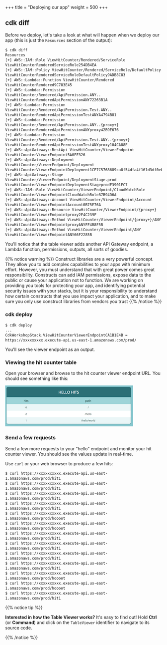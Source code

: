 +++
title = "Deploying our app"
weight = 500
+++

## cdk diff

Before we deploy, let's take a look at what will happen when we deploy our app
(this is just the `Resources` section of the output):

```
$ cdk diff
Resources
[+] AWS::IAM::Role ViewHitCounter/Rendered/ServiceRole ViewHitCounterRenderedServiceRole254DB4EA
[+] AWS::IAM::Policy ViewHitCounter/Rendered/ServiceRole/DefaultPolicy ViewHitCounterRenderedServiceRoleDefaultPolicy9ADB8C83
[+] AWS::Lambda::Function ViewHitCounter/Rendered ViewHitCounterRendered9C783E45
[+] AWS::Lambda::Permission ViewHitCounter/Rendered/ApiPermission.ANY.. ViewHitCounterRenderedApiPermissionANY72263B1A
[+] AWS::Lambda::Permission ViewHitCounter/Rendered/ApiPermission.Test.ANY.. ViewHitCounterRenderedApiPermissionTestANYA4794B81
[+] AWS::Lambda::Permission ViewHitCounter/Rendered/ApiPermission.ANY..{proxy+} ViewHitCounterRenderedApiPermissionANYproxy42B9E676
[+] AWS::Lambda::Permission ViewHitCounter/Rendered/ApiPermission.Test.ANY..{proxy+} ViewHitCounterRenderedApiPermissionTestANYproxy104CA88E
[+] AWS::ApiGateway::RestApi ViewHitCounter/ViewerEndpoint ViewHitCounterViewerEndpoint5A0EF326
[+] AWS::ApiGateway::Deployment ViewHitCounter/ViewerEndpoint/Deployment ViewHitCounterViewerEndpointDeployment1CE7C5768689ca8f54dfa4f161d3df0ebffcdcff
[+] AWS::ApiGateway::Stage ViewHitCounter/ViewerEndpoint/DeploymentStage.prod ViewHitCounterViewerEndpointDeploymentStageprodF3901FC7
[+] AWS::IAM::Role ViewHitCounter/ViewerEndpoint/CloudWatchRole ViewHitCounterViewerEndpointCloudWatchRole87B94D6A
[+] AWS::ApiGateway::Account ViewHitCounter/ViewerEndpoint/Account ViewHitCounterViewerEndpointAccount0B75E76A
[+] AWS::ApiGateway::Resource ViewHitCounter/ViewerEndpoint/{proxy+} ViewHitCounterViewerEndpointproxy2F4C239F
[+] AWS::ApiGateway::Method ViewHitCounter/ViewerEndpoint/{proxy+}/ANY ViewHitCounterViewerEndpointproxyANYFF4B8F5B
[+] AWS::ApiGateway::Method ViewHitCounter/ViewerEndpoint/ANY ViewHitCounterViewerEndpointANY66F2285B
```

You'll notice that the table viewer adds another API Gateway endpoint, a Lambda
function, permissions, outputs, all sorts of goodies.

{{% notice warning %}} Construct libraries are a very powerful concept. They
allow you to add complex capabilities to your apps with minimum effort. However,
you must understand that with great power comes great responsibility. Constructs
can add IAM permissions, expose data to the public or cause your application not
to function. We are working on providing you tools for protecting your app, and
identifying potential security issues with your stacks, but it is your
responsibility to understand how certain constructs that you use impact your
application, and to make sure you only use construct libraries from vendors you
trust  {{% /notice %}}

### cdk deploy

```
$ cdk deploy
...
CdkWorkshopStack.ViewHitCounterViewerEndpointCA1B1E4B = https://xxxxxxxxx.execute-api.us-east-1.amazonaws.com/prod/
```

You'll see the viewer endpoint as an output.

### Viewing the hit counter table

Open your browser and browse to the hit counter viewer endpoint URL. You should
see something like this:

![](./viewer1.png)

### Send a few requests

Send a few more requests to your "hello" endpoint and monitor your hit counter
viewer. You should see the values update in real-time.

Use `curl` or your web browser to produce a few hits:

```
$ curl https://xxxxxxxxxx.execute-api.us-east-1.amazonaws.com/prod/hit1
$ curl https://xxxxxxxxxx.execute-api.us-east-1.amazonaws.com/prod/hit1
$ curl https://xxxxxxxxxx.execute-api.us-east-1.amazonaws.com/prod/hit1
$ curl https://xxxxxxxxxx.execute-api.us-east-1.amazonaws.com/prod/hit1
$ curl https://xxxxxxxxxx.execute-api.us-east-1.amazonaws.com/prod/hoooot
$ curl https://xxxxxxxxxx.execute-api.us-east-1.amazonaws.com/prod/hoooot
$ curl https://xxxxxxxxxx.execute-api.us-east-1.amazonaws.com/prod/hit1
$ curl https://xxxxxxxxxx.execute-api.us-east-1.amazonaws.com/prod/hit1
$ curl https://xxxxxxxxxx.execute-api.us-east-1.amazonaws.com/prod/hit1
$ curl https://xxxxxxxxxx.execute-api.us-east-1.amazonaws.com/prod/hit1
$ curl https://xxxxxxxxxx.execute-api.us-east-1.amazonaws.com/prod/hoooot
$ curl https://xxxxxxxxxx.execute-api.us-east-1.amazonaws.com/prod/hoooot
$ curl https://xxxxxxxxxx.execute-api.us-east-1.amazonaws.com/prod/hit1
```

{{% notice tip %}}

**Interested in how the Table Viewer works?** It's easy to find out!
Hold **Ctrl** (or **Command**) and click on the `TableViewer`
identifier to navigate to its source code.

{{% /notice %}}
